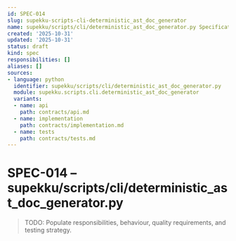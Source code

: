 ```yaml
---
id: SPEC-014
slug: supekku-scripts-cli-deterministic_ast_doc_generator
name: supekku/scripts/cli/deterministic_ast_doc_generator.py Specification
created: '2025-10-31'
updated: '2025-10-31'
status: draft
kind: spec
responsibilities: []
aliases: []
sources:
- language: python
  identifier: supekku/scripts/cli/deterministic_ast_doc_generator.py
  module: supekku.scripts.cli.deterministic_ast_doc_generator
  variants:
  - name: api
    path: contracts/api.md
  - name: implementation
    path: contracts/implementation.md
  - name: tests
    path: contracts/tests.md
---
```


# SPEC-014 – supekku/scripts/cli/deterministic_ast_doc_generator.py

> TODO: Populate responsibilities, behaviour, quality requirements, and testing strategy.
